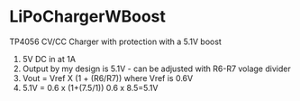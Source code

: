 # LiPoChargerWBoost
TP4056 CV/CC Charger with protection with a 5.1V boost
1. 5V DC in at 1A
2. Output by my design is 5.1V - can be adjusted with R6-R7 volage divider
3. Vout = Vref X (1 + (R6/R7))  where Vref is 0.6V
4. 5.1V = 0.6 x (1+(7.5/1))  0.6 x 8.5=5.1V
